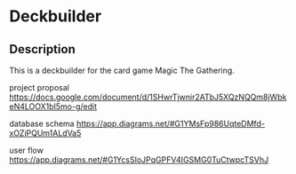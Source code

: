 # Deckbuilder

## Description
This is a deckbuilder for the card game Magic The Gathering.

project proposal
https://docs.google.com/document/d/1SHwrTjwnir2ATbJ5XQzNQQm8jWbkeN4LOOX1bI5mo-g/edit

database schema
https://app.diagrams.net/#G1YMsFp986UqteDMfd-xOZjPQUm1ALdVa5

user flow
https://app.diagrams.net/#G1YcsSIoJPqGPFV4IGSMG0TuCtwpcTSVhJ